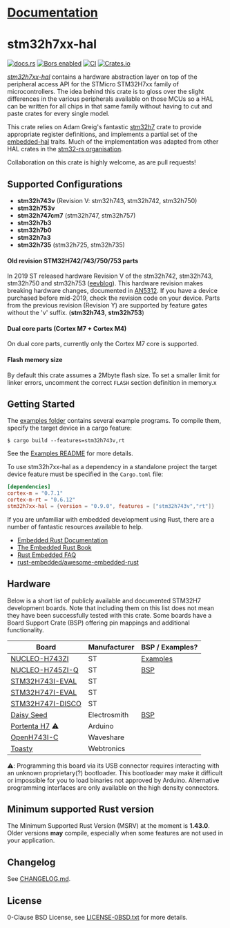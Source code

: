 # [Documentation](https://docs.rs/stm32h7xx-hal)

stm32h7xx-hal
=============

[![docs.rs](https://docs.rs/stm32h7xx-hal/badge.svg)](https://docs.rs/stm32h7xx-hal)
[![Bors enabled](https://bors.tech/images/badge_small.svg)](https://app.bors.tech/repositories/12691)
[![CI](https://github.com/stm32-rs/stm32h7xx-hal/workflows/Continuous%20integration/badge.svg)](https://github.com/stm32-rs/stm32h7xx-hal/actions)
[![Crates.io](https://img.shields.io/crates/v/stm32h7xx-hal.svg)](https://crates.io/crates/stm32h7xx-hal)

[_stm32h7xx-hal_](https://github.com/stm32-rs/stm32h7xx-hal) contains
a hardware abstraction layer on top of the peripheral access API for
the STMicro STM32H7xx family of microcontrollers. The idea behind this
crate is to gloss over the slight differences in the various
peripherals available on those MCUs so a HAL can be written for all
chips in that same family without having to cut and paste crates for
every single model.

This crate relies on Adam Greig's fantastic [stm32h7][] crate to provide
appropriate register definitions, and implements a partial set of the
[embedded-hal][] traits. Much of the implementation was adapted from
other HAL crates in the [stm32-rs organisation][stm32-rs].

Collaboration on this crate is highly welcome, as are pull requests!


Supported Configurations
------------------------

* __stm32h743v__ (Revision V: stm32h743, stm32h742, stm32h750)
* __stm32h753v__
* __stm32h747cm7__ (stm32h747, stm32h757)
* __stm32h7b3__
* __stm32h7b0__
* __stm32h7a3__
* __stm32h735__ (stm32h725, stm32h735)

#### Old revision STM32H742/743/750/753 parts

In 2019 ST released hardware Revision V of the stm32h742, stm32h743, stm32h750
and stm32h753 ([eevblog][]). This hardware revision makes breaking hardware
changes, documented in [AN5312][]. If you have a device purchased before
mid-2019, check the revision code on your device. Parts from the previous
revision (Revision Y) are supported by feature gates without the 'v'
suffix. (__stm32h743__, __stm32h753__)

#### Dual core parts (Cortex M7 + Cortex M4)
On dual core parts, currently only the Cortex M7 core is supported.

#### Flash memory size

By default this crate assumes a 2Mbyte flash size. To set a smaller limit for
linker errors, uncomment the correct `FLASH` section definition in memory.x

Getting Started
---------------

The [examples folder](examples/) contains several example programs. To compile
them, specify the target device in a cargo feature:

```
$ cargo build --features=stm32h743v,rt
```

See the [Examples README](examples/README.md) for more details.

To use stm32h7xx-hal as a dependency in a standalone project the
target device feature must be specified in the `Cargo.toml` file:
```toml
[dependencies]
cortex-m = "0.7.1"
cortex-m-rt = "0.6.12"
stm32h7xx-hal = {version = "0.9.0", features = ["stm32h743v","rt"]}
```

If you are unfamiliar with embedded development using Rust, there are
a number of fantastic resources available to help.

- [Embedded Rust Documentation](https://docs.rust-embedded.org/)
- [The Embedded Rust Book](https://docs.rust-embedded.org/book/)
- [Rust Embedded FAQ](https://docs.rust-embedded.org/faq.html)
- [rust-embedded/awesome-embedded-rust](https://github.com/rust-embedded/awesome-embedded-rust)

Hardware
--------

Below is a short list of publicly available and documented STM32H7
development boards. Note that including them on this list does not
mean they have been successfully tested with this crate. Some boards
have a Board Support Crate (BSP) offering pin mappings and additional
functionality.

Board | Manufacturer | BSP / Examples?
---|---|---
[NUCLEO-H743ZI](https://www.st.com/en/evaluation-tools/nucleo-h743zi.html) | ST | [Examples](https://github.com/astraw/nucleo-h743zi)
[NUCLEO-H745ZI-Q](https://www.st.com/en/evaluation-tools/nucleo-h745zi-q.html) | ST | [BSP](https://github.com/antoinevg/nucleo-h745zi)
[STM32H743I-EVAL](https://www.st.com/en/evaluation-tools/stm32h743i-eval.html) | ST |
[STM32H747I-EVAL](https://www.st.com/en/evaluation-tools/stm32h747i-eval.html) | ST |
[STM32H747I-DISCO](https://www.st.com/en/evaluation-tools/stm32h747i-disco.html) | ST |
[Daisy Seed](https://www.electro-smith.com/daisy/daisy) | Electrosmith | [BSP](https://github.com/antoinevg/daisy_bsp)
[Portenta H7](https://store.arduino.cc/portenta-h7) ⚠️ | Arduino |
[OpenH743I-C](https://www.waveshare.com/openh743i-c-standard.htm) | Waveshare |
[Toasty](https://www.tindie.com/products/webtronics/toasty-480mhz-stm32-usb-development-board/) | Webtronics |

⚠️: Programming this board via its USB connector requires interacting with
an unknown proprietary(?) bootloader. This bootloader may make it difficult
or impossible for you to load binaries not approved by Arduino. Alternative
programming interfaces are only available on the high density connectors.

Minimum supported Rust version
------------------------------

The Minimum Supported Rust Version (MSRV) at the moment is **1.43.0**. Older
versions **may** compile, especially when some features are not used
in your application.

Changelog
---------

See [CHANGELOG.md](CHANGELOG.md).


License
-------

0-Clause BSD License, see [LICENSE-0BSD.txt](LICENSE-0BSD.txt) for more details.

[stm32h7]: https://crates.io/crates/stm32h7
[stm32-rs]: https://github.com/stm32-rs
[embedded-hal]: https://github.com/rust-embedded/embedded-hal
[AN5312]: https://www.st.com/resource/en/application_note/dm00609692.pdf
[eevblog]: https://www.eevblog.com/forum/microcontrollers/stm32h7-series-revision-beware-of-the-changes!/
